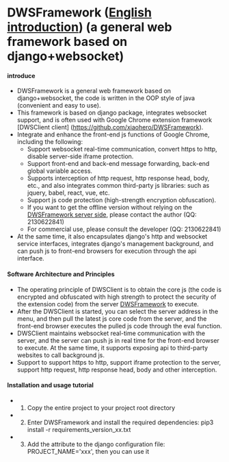 # DWSFramework ([English introduction](https://github.com/xiaohero/DWSFramework/blob/master/README.en.md)) (a general web framework based on django+websocket)

#### introduce
* DWSFramework is a general web framework based on django+websocket, the code is written in the OOP style of java (convenient and easy to use).
 * This framework is based on django package, integrates websocket support, and is often used with Google Chrome extension framework [DWSClient client] (https://github.com/xiaohero/DWSFramework).
 * Integrate and enhance the front-end js functions of Google Chrome, including the following:
   * Support websocket real-time communication, convert https to http, disable server-side iframe protection.
   * Support front-end and back-end message forwarding, back-end global variable access.
   * Supports interception of http request, http response head, body, etc., and also integrates common third-party js libraries: such as jquery, babel, react, vue, etc.
   * Support js code protection (high-strength encryption obfuscation).
   * If you want to get the offline version without relying on the [DWSFramework server side](https://github.com/xiaohero/DWSFramework), please contact the author (QQ: 2130622841)
   * For commercial use, please consult the developer (QQ: 2130622841)
 * At the same time, it also encapsulates django's http and websocket service interfaces, integrates django's management background, and can push js to front-end browsers for execution through the api interface.


#### Software Architecture and Principles
* The operating principle of DWSClient is to obtain the core js (the code is encrypted and obfuscated with high strength to protect the security of the extension code) from the server [DWSFramework](https://github.com/xiaohero/DWSFramework) to execute.
* After the DWSClient is started, you can select the server address in the menu, and then pull the latest js core code from the server, and the front-end browser executes the pulled js code through the eval function.
* DWSClient maintains websocket real-time communication with the server, and the server can push js in real time for the front-end browser to execute. At the same time, it supports exposing api to third-party websites to call background js.
* Support to support https to http, support iframe protection to the server, support http request, http response head, body and other interception.


#### Installation and usage tutorial
* 1. Copy the entire project to your project root directory
* 2. Enter DWSFramework and install the required dependencies: pip3 install -r requirements_version_xx.txt
* 3. Add the attribute to the django configuration file: PROJECT_NAME='xxx', then you can use it
